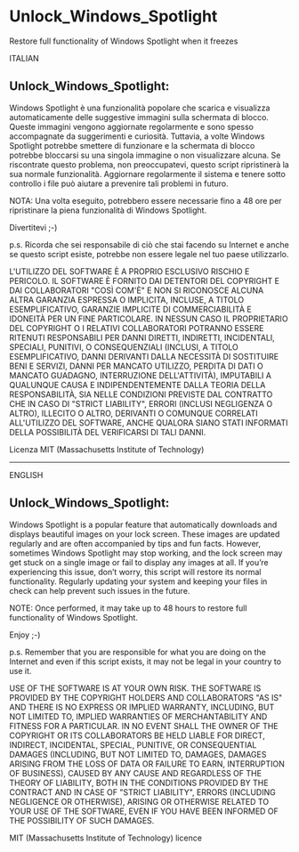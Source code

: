 # Unlock_Windows_Spotlight
Restore full functionality of Windows Spotlight when it freezes

ITALIAN

## Unlock_Windows_Spotlight:

Windows Spotlight è una funzionalità popolare che scarica e visualizza automaticamente delle suggestive immagini sulla schermata di blocco. Queste immagini vengono aggiornate regolarmente e sono spesso accompagnate da suggerimenti e curiosità. Tuttavia, a volte Windows Spotlight potrebbe smettere di funzionare e la schermata di blocco potrebbe bloccarsi su una singola immagine o non visualizzare alcuna. Se riscontrate questo problema, non preoccupatevi, questo script ripristinerà la sua normale funzionalità. Aggiornare regolarmente il sistema e tenere sotto controllo i file può aiutare a prevenire tali problemi in futuro.

NOTA: Una volta eseguito, potrebbero essere necessarie fino a 48 ore per ripristinare la piena funzionalità di Windows Spotlight.

Divertitevi ;-)

p.s. Ricorda che sei responsabile di ciò che stai facendo su Internet e anche se questo script esiste, potrebbe non essere legale nel tuo paese utilizzarlo.

L'UTILIZZO DEL SOFTWARE È A PROPRIO ESCLUSIVO RISCHIO E PERICOLO. IL SOFTWARE È FORNITO DAI DETENTORI DEL COPYRIGHT E DAI COLLABORATORI "COSÌ COM'È" E NON SI RICONOSCE ALCUNA ALTRA GARANZIA ESPRESSA O IMPLICITA, INCLUSE, A TITOLO ESEMPLIFICATIVO, GARANZIE IMPLICITE DI COMMERCIABILITÀ E IDONEITÀ PER UN FINE PARTICOLARE. IN NESSUN CASO IL PROPRIETARIO DEL COPYRIGHT O I RELATIVI COLLABORATORI POTRANNO ESSERE RITENUTI RESPONSABILI PER DANNI DIRETTI, INDIRETTI, INCIDENTALI, SPECIALI, PUNITIVI, O CONSEQUENZIALI (INCLUSI, A TITOLO ESEMPLIFICATIVO, DANNI DERIVANTI DALLA NECESSITÀ DI SOSTITUIRE BENI E SERVIZI, DANNI PER MANCATO UTILIZZO, PERDITA DI DATI O MANCATO GUADAGNO, INTERRUZIONE DELL'ATTIVITÀ), IMPUTABILI A QUALUNQUE CAUSA E INDIPENDENTEMENTE DALLA TEORIA DELLA RESPONSABILITÀ, SIA NELLE CONDIZIONI PREVISTE DAL CONTRATTO CHE IN CASO DI "STRICT LIABILITY", ERRORI (INCLUSI NEGLIGENZA O ALTRO), ILLECITO O ALTRO, DERIVANTI O COMUNQUE CORRELATI ALL'UTILIZZO DEL SOFTWARE, ANCHE QUALORA SIANO STATI INFORMATI DELLA POSSIBILITÀ DEL VERIFICARSI DI TALI DANNI.

Licenza MIT (Massachusetts Institute of Technology)

------------------------------------------------------------------------------------
ENGLISH

## Unlock_Windows_Spotlight:

Windows Spotlight is a popular feature that automatically downloads and displays beautiful images on your lock screen. These images are updated regularly and are often accompanied by tips and fun facts. However, sometimes Windows Spotlight may stop working, and the lock screen may get stuck on a single image or fail to display any images at all. If you’re experiencing this issue, don’t worry, this script will restore its normal functionality. Regularly updating your system and keeping your files in check can help prevent such issues in the future.

NOTE: Once performed, it may take up to 48 hours to restore full functionality of Windows Spotlight.

Enjoy ;-)

p.s. Remember that you are responsible for what you are doing on the Internet and even if this script exists, it may not be legal in your country to use it.

USE OF THE SOFTWARE IS AT YOUR OWN RISK. THE SOFTWARE IS PROVIDED BY THE COPYRIGHT HOLDERS AND COLLABORATORS "AS IS" AND THERE IS NO EXPRESS OR IMPLIED WARRANTY, INCLUDING, BUT NOT LIMITED TO, IMPLIED WARRANTIES OF MERCHANTABILITY AND FITNESS FOR A PARTICULAR. IN NO EVENT SHALL THE OWNER OF THE COPYRIGHT OR ITS COLLABORATORS BE HELD LIABLE FOR DIRECT, INDIRECT, INCIDENTAL, SPECIAL, PUNITIVE, OR CONSEQUENTIAL DAMAGES (INCLUDING, BUT NOT LIMITED TO, DAMAGES, DAMAGES ARISING FROM THE LOSS OF DATA OR FAILURE TO EARN, INTERRUPTION OF BUSINESS), CAUSED BY ANY CAUSE AND REGARDLESS OF THE THEORY OF LIABILITY, BOTH IN THE CONDITIONS PROVIDED BY THE CONTRACT AND IN CASE OF "STRICT LIABILITY", ERRORS (INCLUDING NEGLIGENCE OR OTHERWISE), ARISING OR OTHERWISE RELATED TO YOUR USE OF THE SOFTWARE, EVEN IF YOU HAVE BEEN INFORMED OF THE POSSIBILITY OF SUCH DAMAGES.

MIT (Massachusetts Institute of Technology) licence
